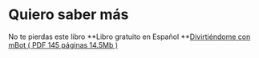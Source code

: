 
# Quiero saber más

No te pierdas este libro **Libro gratuito en Español **[Divirtiéndome con mBot ( PDF 145 páginas 14.5Mb )](https://www.dropbox.com/s/kx2qq756dutn955/divirtiendome_con_mbot__espa%C3%B1ol.pdf?dl=1)

